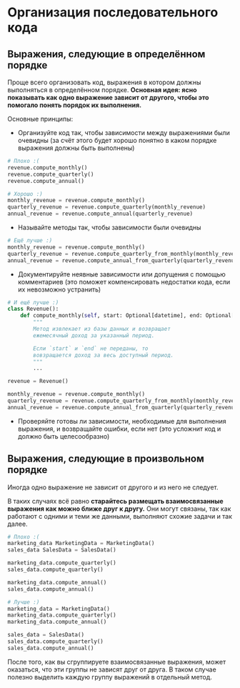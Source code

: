 # Организация последовательного кода

## Выражения, следующие в определённом порядке

Проще всего организовать код, выражения в котором должны выполняться в определённом порядке. **Основная идея: ясно показывать как одно выражение зависит от другого, чтобы это помогало понять порядок их выполнения.**

Основные принципы:

- Организуйте код так, чтобы зависимости между выражениями были очевидны (за счёт этого будет хорошо понятно в каком порядке выражения должны быть выполнены)

```python
# Плохо :(
revenue.compute_monthly()
revenue.compute_quarterly()
revenue.compute_annual()

# Хорошо :)
monthly_revenue = revenue.compute_monthly()
quarterly_revenue = revenue.compute_quarterly(monthly_revenue)
annual_revenue = revenue.compute_annual(quarterly_revenue)
```

- Называйте методы так, чтобы зависимости были очевидны

```python
# Ещё лучше :)
monthly_revenue = revenue.compute_monthly()
quarterly_revenue = revenue.compute_quarterly_from_monthly(monthly_revenue)
annual_revenue = revenue.compute_annual_from_quarterly(quarterly_revenue)
```

- Документируйте неявные зависимости или допущения с помощью комментариев (это поможет компенсировать недостатки кода, если их невозможно устранить)

```python
# И ещё лучше :)
class Revenue():
    def compute_monthly(self, start: Optional[datetime], end: Optional[datetime]) -> List[dict]:
        """
        Метод извлекает из базы данных и возвращает 
        ежемесячный доход за указанный период.

        Если `start` и `end` не переданы, то
        вовзращается доход за весь доступный период.
        """
        ...

revenue = Revenue()

monthly_revenue = revenue.compute_monthly()
quarterly_revenue = revenue.compute_quarterly_from_monthly(monthly_revenue)
annual_revenue = revenue.compute_annual_from_quarterly(quarterly_revenue)
```

- Проверяйте готовы ли зависимости, необходимые для выполнения выражения, и возвращайте ошибки, если нет (это усложнит код и должно быть целесообразно)

## Выражения, следующие в произвольном порядке

Иногда одно выражение не зависит от другого и из него не следует.

В таких случаях всё равно **старайтесь размещать взаимосвязанные выражения как можно ближе друг к другу.** Они могут связаны, так как работают с одними и теми же данными, выполняют схожие задачи и так далее.

```python
# Плохо :(
marketing_data MarketingData = MarketingData()
sales_data SalesData = SalesData()

marketing_data.compute_quarterly()
sales_data.compute_quarterly()

marketing_data.compute_annual()
sales_data.compute_annual()

# Лучше :)
marketing_data = MarketingData()
marketing_data.compute_quarterly()
marketing_data.compute_annual()

sales_data = SalesData()
sales_data.compute_quarterly()
sales_data.compute_annual()
```

После того, как вы сгруппируете взаимосвязанные выражения, может оказаться, что эти группы не зависят друг от друга. В таком случае полезно выделить каждую группу выражений в отдельный метод.